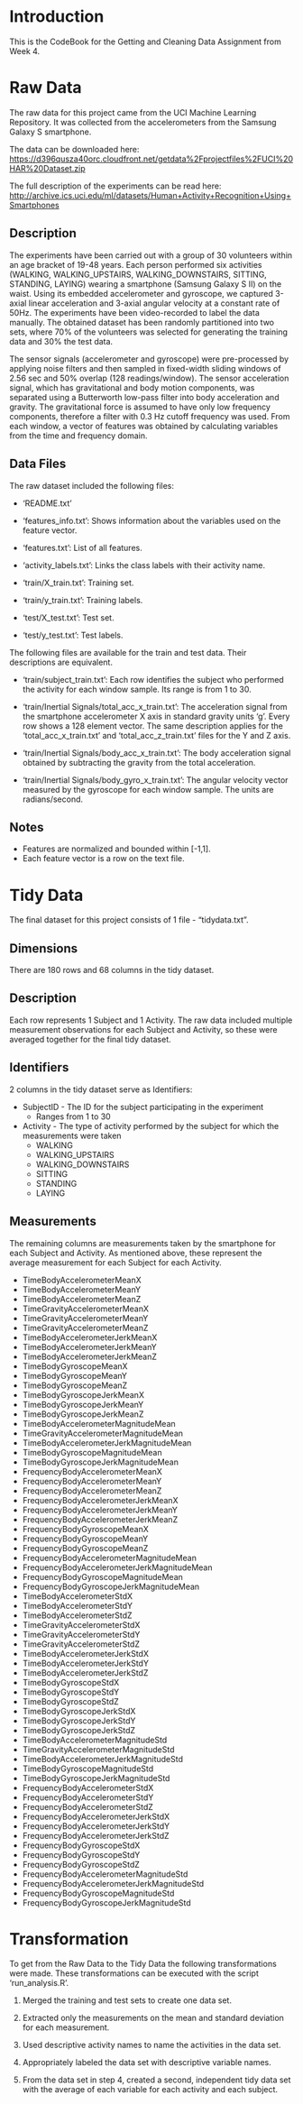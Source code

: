 # Introduction
This is the CodeBook for the Getting and Cleaning Data Assignment from Week 4.

# Raw Data
The raw data for this project came from the UCI Machine Learning Repository. It was collected from the accelerometers from the Samsung Galaxy S smartphone.

The data can be downloaded here: https://d396qusza40orc.cloudfront.net/getdata%2Fprojectfiles%2FUCI%20HAR%20Dataset.zip

The full description of the experiments can be read here: http://archive.ics.uci.edu/ml/datasets/Human+Activity+Recognition+Using+Smartphones

## Description
The experiments have been carried out with a group of 30 volunteers within an age bracket of 19-48 years. Each person performed six activities (WALKING, WALKING_UPSTAIRS, WALKING_DOWNSTAIRS, SITTING, STANDING, LAYING) wearing a smartphone (Samsung Galaxy S II) on the waist. Using its embedded accelerometer and gyroscope, we captured 3-axial linear acceleration and 3-axial angular velocity at a constant rate of 50Hz. The experiments have been video-recorded to label the data manually. The obtained dataset has been randomly partitioned into two sets, where 70% of the volunteers was selected for generating the training data and 30% the test data.

The sensor signals (accelerometer and gyroscope) were pre-processed by applying noise filters and then sampled in fixed-width sliding windows of 2.56 sec and 50% overlap (128 readings/window). The sensor acceleration signal, which has gravitational and body motion components, was separated using a Butterworth low-pass filter into body acceleration and gravity. The gravitational force is assumed to have only low frequency components, therefore a filter with 0.3 Hz cutoff frequency was used. From each window, a vector of features was obtained by calculating variables from the time and frequency domain.

## Data Files
The raw dataset included the following files:

* ‘README.txt’

* ‘features_info.txt’: Shows information about the variables used on the feature vector.

* ‘features.txt’: List of all features.

* ‘activity_labels.txt’: Links the class labels with their activity name.

* ‘train/X_train.txt’: Training set.

* ‘train/y_train.txt’: Training labels.

* ‘test/X_test.txt’: Test set.

* ‘test/y_test.txt’: Test labels.

The following files are available for the train and test data. Their descriptions are equivalent.

* ‘train/subject_train.txt’: Each row identifies the subject who performed the activity for each window sample. Its range is from 1 to 30.

* ‘train/Inertial Signals/total_acc_x_train.txt’: The acceleration signal from the smartphone accelerometer X axis in standard gravity units ‘g’. Every row shows a 128 element vector. The same description applies for the ‘total_acc_x_train.txt’ and ‘total_acc_z_train.txt’ files for the Y and Z axis.

* ‘train/Inertial Signals/body_acc_x_train.txt’: The body acceleration signal obtained by subtracting the gravity from the total acceleration.

* ‘train/Inertial Signals/body_gyro_x_train.txt’: The angular velocity vector measured by the gyroscope for each window sample. The units are radians/second.

## Notes
* Features are normalized and bounded within [-1,1].
* Each feature vector is a row on the text file.

# Tidy Data
The final dataset for this project consists of 1 file - “tidydata.txt”.

## Dimensions
There are 180 rows and 68 columns in the tidy dataset.

## Description
Each row represents 1 Subject and 1 Activity. The raw data included multiple measurement observations for each Subject and Activity, so these were averaged together for the final tidy dataset.

## Identifiers
2 columns in the tidy dataset serve as Identifiers:

* SubjectID - The ID for the subject participating in the experiment
    + Ranges from 1 to 30
* Activity - The type of activity performed by the subject for which the measurements were taken
    + WALKING
    + WALKING_UPSTAIRS
    + WALKING_DOWNSTAIRS
    + SITTING
    + STANDING
    + LAYING

## Measurements
The remaining columns are measurements taken by the smartphone for each Subject and Activity. As mentioned above, these represent the average measurement for each Subject for each Activity. 

* TimeBodyAccelerometerMeanX
* TimeBodyAccelerometerMeanY
* TimeBodyAccelerometerMeanZ
* TimeGravityAccelerometerMeanX
* TimeGravityAccelerometerMeanY
* TimeGravityAccelerometerMeanZ
* TimeBodyAccelerometerJerkMeanX
* TimeBodyAccelerometerJerkMeanY
* TimeBodyAccelerometerJerkMeanZ
* TimeBodyGyroscopeMeanX
* TimeBodyGyroscopeMeanY
* TimeBodyGyroscopeMeanZ
* TimeBodyGyroscopeJerkMeanX
* TimeBodyGyroscopeJerkMeanY
* TimeBodyGyroscopeJerkMeanZ
* TimeBodyAccelerometerMagnitudeMean
* TimeGravityAccelerometerMagnitudeMean
* TimeBodyAccelerometerJerkMagnitudeMean
* TimeBodyGyroscopeMagnitudeMean
* TimeBodyGyroscopeJerkMagnitudeMean
* FrequencyBodyAccelerometerMeanX
* FrequencyBodyAccelerometerMeanY
* FrequencyBodyAccelerometerMeanZ
* FrequencyBodyAccelerometerJerkMeanX
* FrequencyBodyAccelerometerJerkMeanY
* FrequencyBodyAccelerometerJerkMeanZ
* FrequencyBodyGyroscopeMeanX
* FrequencyBodyGyroscopeMeanY
* FrequencyBodyGyroscopeMeanZ
* FrequencyBodyAccelerometerMagnitudeMean
* FrequencyBodyAccelerometerJerkMagnitudeMean
* FrequencyBodyGyroscopeMagnitudeMean
* FrequencyBodyGyroscopeJerkMagnitudeMean
* TimeBodyAccelerometerStdX
* TimeBodyAccelerometerStdY
* TimeBodyAccelerometerStdZ
* TimeGravityAccelerometerStdX
* TimeGravityAccelerometerStdY
* TimeGravityAccelerometerStdZ
* TimeBodyAccelerometerJerkStdX
* TimeBodyAccelerometerJerkStdY
* TimeBodyAccelerometerJerkStdZ
* TimeBodyGyroscopeStdX
* TimeBodyGyroscopeStdY
* TimeBodyGyroscopeStdZ
* TimeBodyGyroscopeJerkStdX
* TimeBodyGyroscopeJerkStdY
* TimeBodyGyroscopeJerkStdZ
* TimeBodyAccelerometerMagnitudeStd
* TimeGravityAccelerometerMagnitudeStd
* TimeBodyAccelerometerJerkMagnitudeStd
* TimeBodyGyroscopeMagnitudeStd
* TimeBodyGyroscopeJerkMagnitudeStd
* FrequencyBodyAccelerometerStdX
* FrequencyBodyAccelerometerStdY
* FrequencyBodyAccelerometerStdZ
* FrequencyBodyAccelerometerJerkStdX
* FrequencyBodyAccelerometerJerkStdY
* FrequencyBodyAccelerometerJerkStdZ
* FrequencyBodyGyroscopeStdX
* FrequencyBodyGyroscopeStdY
* FrequencyBodyGyroscopeStdZ
* FrequencyBodyAccelerometerMagnitudeStd
* FrequencyBodyAccelerometerJerkMagnitudeStd
* FrequencyBodyGyroscopeMagnitudeStd
* FrequencyBodyGyroscopeJerkMagnitudeStd

# Transformation
To get from the Raw Data to the Tidy Data the following transformations were made. These transformations can be executed with the script ‘run_analysis.R’.

1. Merged the training and test sets to create one data set.

2. Extracted only the measurements on the mean and standard deviation for each measurement.

3. Used descriptive activity names to name the activities in the data set.

4. Appropriately labeled the data set with descriptive variable names.

5. From the data set in step 4, created a second, independent tidy data set with the average of each variable for each activity and each subject.
